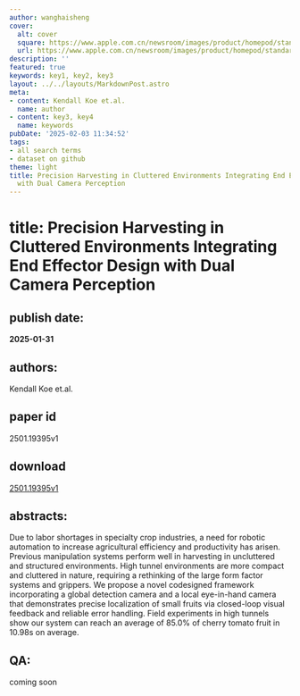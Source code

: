 ```yaml
---
author: wanghaisheng
cover:
  alt: cover
  square: https://www.apple.com.cn/newsroom/images/product/homepod/standard/Apple-HomePod-hero-230118_big.jpg.large_2x.jpg
  url: https://www.apple.com.cn/newsroom/images/product/homepod/standard/Apple-HomePod-hero-230118_big.jpg.large_2x.jpg
description: ''
featured: true
keywords: key1, key2, key3
layout: ../../layouts/MarkdownPost.astro
meta:
- content: Kendall Koe et.al.
  name: author
- content: key3, key4
  name: keywords
pubDate: '2025-02-03 11:34:52'
tags:
- all search terms
- dataset on github
theme: light
title: Precision Harvesting in Cluttered Environments Integrating End Effector Design
  with Dual Camera Perception
---
```


# title: Precision Harvesting in Cluttered Environments Integrating End Effector Design with Dual Camera Perception 
## publish date: 
**2025-01-31** 
## authors: 
  Kendall Koe et.al. 
## paper id
2501.19395v1
## download
[2501.19395v1](http://arxiv.org/abs/2501.19395v1)
## abstracts:
Due to labor shortages in specialty crop industries, a need for robotic automation to increase agricultural efficiency and productivity has arisen. Previous manipulation systems perform well in harvesting in uncluttered and structured environments. High tunnel environments are more compact and cluttered in nature, requiring a rethinking of the large form factor systems and grippers. We propose a novel codesigned framework incorporating a global detection camera and a local eye-in-hand camera that demonstrates precise localization of small fruits via closed-loop visual feedback and reliable error handling. Field experiments in high tunnels show our system can reach an average of 85.0\% of cherry tomato fruit in 10.98s on average.
## QA:
coming soon
